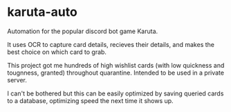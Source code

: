 # karuta-auto
Automation for the popular discord bot game Karuta.

It uses OCR to capture card details, recieves their details, and makes the best choice on which card to grab.

This project got me hundreds of high wishlist cards (with low quickness and tougnness, granted) throughout quarantine. Intended to be used in a private server.

I can't be bothered but this can be easily optimized by saving queried cards to a database, optimizing speed the next time it shows up.
